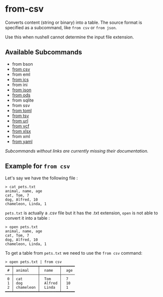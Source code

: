 # from-csv

Converts content (string or binary) into a table. The source format is specified as a subcommand, like `from csv` or `from json`.

Use this when nushell cannot determine the input file extension.

## Available Subcommands

* from bson
* [from csv](from-csv.md)
* from eml
* [from ics](from-ics.md)
* from ini
* [from json](from-json.md)
* [from ods](from-ods.md)
* from sqlite
* from ssv
* [from toml](from-toml.md)
* [from tsv](from-tsv.md)
* [from url](from-url.md)
* [from vcf](from-vcf.md)
* [from xlsx](from-xlsx.md)
* from xml
* [from yaml](from-yaml.md)

*Subcommands without links are currently missing their documentation.*

## Example for `from csv`

Let's say we have the following file :

```shell
> cat pets.txt
animal, name, age
cat, Tom, 7
dog, Alfred, 10
chameleon, Linda, 1
```

`pets.txt` is actually a .csv file but it has the .txt extension, `open` is not able to convert it into a table :

```shell
> open pets.txt
animal, name, age
cat, Tom, 7
dog, Alfred, 10
chameleon, Linda, 1
```

To get a table from `pets.txt` we need to use the `from csv` command:

```shell
> open pets.txt | from csv
━━━┯━━━━━━━━━━━┯━━━━━━━━━┯━━━━━━
 # │ animal    │  name   │  age
───┼───────────┼─────────┼──────
 0 │ cat       │  Tom    │  7
 1 │ dog       │  Alfred │  10
 2 │ chameleon │  Linda  │  1
━━━┷━━━━━━━━━━━┷━━━━━━━━━┷━━━━━━
```
